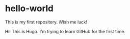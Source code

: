 # hello-world
This is my first repository. Wish me luck!

Hi! 
This is Hugo. I'm trying to learn GitHub for the first time.
